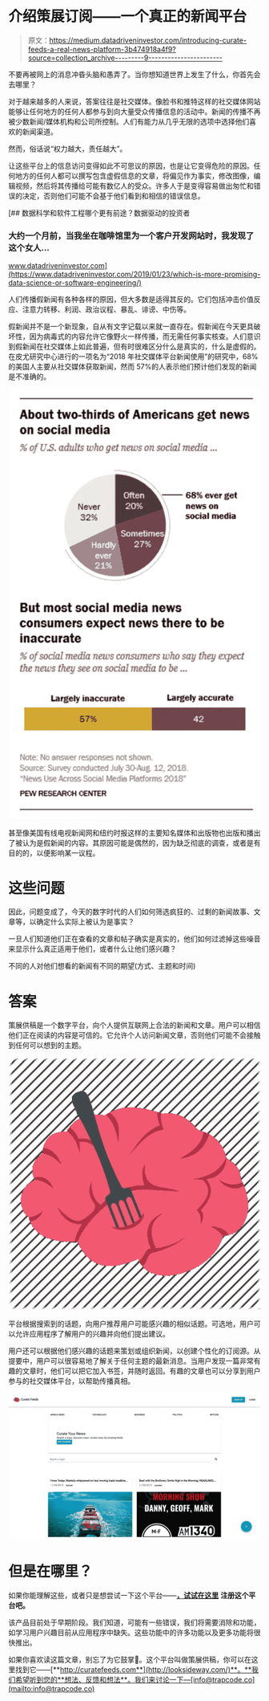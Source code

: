 # 介绍策展订阅——一个真正的新闻平台

> 原文：<https://medium.datadriveninvestor.com/introducing-curate-feeds-a-real-news-platform-3b474918a4f9?source=collection_archive---------9----------------------->

不要再被网上的消息冲昏头脑和愚弄了。当你想知道世界上发生了什么，你首先会去哪里？

对于越来越多的人来说，答案往往是社交媒体。像脸书和推特这样的社交媒体网站能够让任何地方的任何人都参与到向大量受众传播信息的活动中。新闻的传播不再被少数新闻/媒体机构和公司所控制。人们有能力从几乎无限的选项中选择他们喜欢的新闻渠道。

然而，俗话说“权力越大，责任越大”。

让这些平台上的信息访问变得如此不可思议的原因，也是让它变得危险的原因。任何地方的任何人都可以撰写包含虚假信息的文章，将偏见作为事实，修改图像，编辑视频，然后将其传播给可能有数亿人的受众。许多人于是变得容易做出匆忙和错误的决定，否则他们可能不会基于他们看到和相信的错误信息。

[](https://www.datadriveninvestor.com/2019/01/23/which-is-more-promising-data-science-or-software-engineering/) [## 数据科学和软件工程哪个更有前途？数据驱动的投资者

### 大约一个月前，当我坐在咖啡馆里为一个客户开发网站时，我发现了这个女人…

www.datadriveninvestor.com](https://www.datadriveninvestor.com/2019/01/23/which-is-more-promising-data-science-or-software-engineering/) 

人们传播假新闻有各种各样的原因，但大多数是适得其反的。它们包括冲击价值反应、注意力转移、利润、政治议程、暴乱、诽谤、中伤等。

假新闻并不是一个新现象，自从有文字记载以来就一直存在。假新闻在今天更具破坏性，因为病毒式的内容允许它像野火一样传播，而无需任何事实核查。人们意识到假新闻在社交媒体上如此普遍，但有时很难区分什么是真实的，什么是虚假的。在皮尤研究中心进行的一项名为“2018 年社交媒体平台新闻使用”的研究中，68%的美国人主要从社交媒体获取新闻，然而 57%的人表示他们预计他们发现的新闻是不准确的。

![](img/88673b023189348d3ca8d32a057c6f3f.png)

甚至像美国有线电视新闻网和纽约时报这样的主要知名媒体和出版物也出版和播出了被认为是假新闻的内容。其原因可能是偶然的，因为缺乏彻底的调查，或者是有目的的，以便影响某一议程。

# 这些问题

因此，问题变成了，今天的数字时代的人们如何筛选疯狂的、过剩的新闻故事、文章等，以确定什么实际上被认为是事实？

一旦人们知道他们正在查看的文章和帖子确实是真实的，他们如何过滤掉这些噪音来显示什么真正适用于他们，或者什么让他们感兴趣？

不同的人对他们想看的新闻有不同的期望(方式、主题和时间)

# 答案

策展供稿是一个数字平台，向个人提供互联网上合法的新闻和文章。用户可以相信他们正在阅读的内容是可信的。它允许个人访问新闻文章，否则他们可能不会接触到任何可以想到的主题。

![](img/d763124bf34699fa19a1a068558b89d6.png)

平台根据搜索到的话题，向用户推荐用户可能感兴趣的相似话题。可选地，用户可以允许应用程序了解用户的兴趣并向他们提出建议。

用户还可以根据他们感兴趣的话题来策划或组织新闻，以创建个性化的订阅源。从提要中，用户可以很容易地了解关于任何主题的最新消息。当用户发现一篇非常有趣的文章时，他们可以把它加入书签，并随时返回。有趣的文章也可以分享到用户参与的社交媒体平台，以帮助传播真相。

![](img/45efab7b213573a86455535e6ac7e1a1.png)

# 但是在哪里？

如果你能理解这些，或者只是想尝试一下这个平台——[**，试试在这里**](http://curatefeeds.com) **注册这个平台吧。**

该产品目前处于早期阶段。我们知道，可能有一些错误，我们将需要消除和功能，如学习用户兴趣目前从应用程序中缺失。这些功能中的许多功能以及更多功能将很快推出。

如果你喜欢读这篇文章，别忘了为它鼓掌👏。这个平台叫做策展供稿，你可以在这里找到它——[**http://curatefeeds.com**](http://looksideway.com/)**。**我们希望听到您的**想法、反馈和想法**。我们来讨论一下—[info@trapcode.co](mailto:info@trapcode.co)